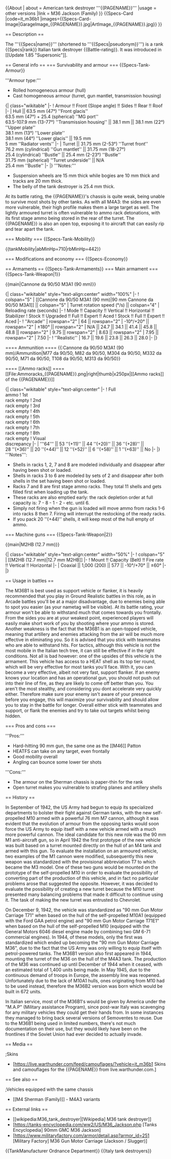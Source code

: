 {{About
| about = American tank destroyer '''{{PAGENAME}}'''
|usage = other versions
|link = M36 Jackson (Family)
}}
{{Specs-Card
|code=it_m36b1
|images={{Specs-Card-Image|GarageImage_{{PAGENAME}}.jpg|ArtImage_{{PAGENAME}}.jpg}}
}}

== Description ==
<!-- ''In the description, the first part should be about the history of the creation and combat usage of the vehicle, as well as its key features. In the second part, tell the reader about the ground vehicle in the game. Insert a screenshot of the vehicle, so that if the novice player does not remember the vehicle by name, he will immediately understand what kind of vehicle the article is talking about.'' -->
The '''{{Specs|name}}''' (shortened to '''{{Specs|pseudonym}}''') is a rank {{Specs|rank}} Italian tank destroyer {{Battle-rating}}. It was introduced in [[Update 1.85 "Supersonic"]].

== General info ==
=== Survivability and armour ===
{{Specs-Tank-Armour}}
<!-- ''Describe armour protection. Note the most well protected and key weak areas. Appreciate the layout of modules as well as the number and location of crew members. Is the level of armour protection sufficient, is the placement of modules helpful for survival in combat? If necessary use a visual template to indicate the most secure and weak zones of the armour.'' -->

'''Armour type:'''

* Rolled homogeneous armour (hull)
* Cast homogeneous armour (turret, gun mantlet, transmission housing)

{| class="wikitable"
|-
! Armour !! Front (Slope angle) !! Sides !! Rear !! Roof
|-
| Hull || 63.5 mm (47°) ''Front glacis'' <br> 63.5 mm (47°) + 25.4 (spherical) ''MG port'' <br> 63.5-107.9 mm (13-77°) ''Transmission housing'' || 38.1 mm || 38.1 mm (22°) ''Upper plate'' <br> 38.1 mm (13°) ''Lower plate'' <br> 38.1 mm (44°) ''Lower glacis'' || 19.5 mm <br> 5 mm ''Radiator vents''
|-
| Turret || 31.75 mm (2-53°) ''Turret front'' <br> 76.2 mm (cylindrical) ''Gun mantlet'' || 31.75 mm (18-27°) <br> 25.4 (cylindrical) ''Bustle'' || 25.4 mm (2-23°) ''Bustle'' <br> 31.75 mm (spherical) ''Turret underside'' || N/A <br> 25.4 mm ''Bustle''
|-
|}
'''Notes:'''

* Suspension wheels are 15 mm thick while bogies are 10 mm thick and tracks are 20 mm thick.
* The belly of the tank destroyer is 25.4 mm thick.

At its battle rating, the {{PAGENAME}}'s chassis is quite weak, being unable to survive most shots by other tanks. As with all M4A3: the sides are even more vulnerable, their high profile makes them a large target as well. The lightly armoured turret is often vulnerable to ammo rack detonations, with its first stage ammo being stored in the rear of the turret. The {{PAGENAME}} is also an open top, exposing it to aircraft that can easily rip and tear apart the tank.

=== Mobility ===
{{Specs-Tank-Mobility}}
<!-- ''Write about the mobility of the ground vehicle. Estimate the specific power and manoeuvrability, as well as the maximum speed forwards and backwards.'' -->

{{tankMobility|abMinHp=710|rbMinHp=442}}

=== Modifications and economy ===
{{Specs-Economy}}

== Armaments ==
{{Specs-Tank-Armaments}}
=== Main armament ===
{{Specs-Tank-Weapon|1}}
<!-- ''Give the reader information about the characteristics of the main gun. Assess its effectiveness in a battle based on the reloading speed, ballistics and the power of shells. Do not forget about the flexibility of the fire, that is how quickly the cannon can be aimed at the target, open fire on it and aim at another enemy. Add a link to the main article on the gun: <code><nowiki>{{main|Name of the weapon}}</nowiki></code>. Describe in general terms the ammunition available for the main gun. Give advice on how to use them and how to fill the ammunition storage.'' -->
{{main|Cannone da 90/50 M3A1 (90 mm)}}

{| class="wikitable" style="text-align:center" width="100%"
|-
! colspan="5" | [[Cannone da 90/50 M3A1 (90 mm)|90 mm Cannone da 90/50 M3A1]] || colspan="5" | Turret rotation speed (°/s) || colspan="4" | Reloading rate (seconds)
|-
! Mode !! Capacity !! Vertical !! Horizontal !! Stabilizer
! Stock !! Upgraded !! Full !! Expert !! Aced
! Stock !! Full !! Expert !! Aced
|-
! ''Arcade''
| rowspan="2" | 64 || rowspan="2" | -10°/+20° || rowspan="2" | ±180° || rowspan="2" | N/A || 24.7 || 34.1 || 41.4 || 45.8 || 48.8 || rowspan="2" | 9.75 || rowspan="2" | 8.63 || rowspan="2" | 7.95 || rowspan="2" | 7.50
|-
! ''Realistic''
| 16.7 || 19.6 || 23.8 || 26.3 || 28.0
|-
|}

==== Ammunition ====
{{:Cannone da 90/50 M3A1 (90 mm)/Ammunition|M77 da 90/50, M82 da 90/50, M304 da 90/50, M332 da 90/50, M71 da 90/50, T108 da 90/50, M313 da 90/50}}

==== [[Ammo racks]] ====
[[File:Ammoracks_{{PAGENAME}}.png|right|thumb|x250px|[[Ammo racks]] of the {{PAGENAME}}]]
<!-- '''Last updated: 1.101.2.60''' -->
{| class="wikitable" style="text-align:center"
|-
! Full<br>ammo
! 1st<br>rack empty
! 2nd<br>rack empty
! 3rd<br>rack empty
! 4th<br>rack empty
! 5th<br>rack empty
! 6th<br>rack empty
! 7th<br>rack empty
! 8th<br>rack empty
! Visual<br>discrepancy
|-
| '''64''' || 53&nbsp;''(+11)'' || 44&nbsp;''(+20)'' || 36&nbsp;''(+28)'' || 28&nbsp;''(+36)'' || 20&nbsp;''(+44)'' || 12&nbsp;''(+52)'' || 6&nbsp;''(+58)'' || 1&nbsp;''(+63)'' || No
|-
|}
'''Notes''':

* Shells in racks 1, 2, 7 and 8 are modeled individually and disappear after having been shot or loaded.
* Shells in racks 3 to 6 are modeled by sets of 2 and disappear after both shells in the set having been shot or loaded.
* Racks 7 and 8 are first stage ammo racks. They total 11 shells and gets filled first when loading up the tank.
* These racks are also emptied early: the rack depletion order at full capacity is: 7 - 8 - 1 - 2 - etc. until 6.
* Simply not firing when the gun is loaded will move ammo from racks 1-6 into racks 8 then 7. Firing will interrupt the restocking of the ready racks.
* If you pack 20&nbsp;''(+44)'' shells, it will keep most of the hull empty of ammo.

=== Machine guns ===
{{Specs-Tank-Weapon|2}}
<!-- ''Offensive and anti-aircraft machine guns not only allow you to fight some aircraft but also are effective against lightly armoured vehicles. Evaluate machine guns and give recommendations on its use.'' -->
{{main|M2HB (12.7 mm)}}

{| class="wikitable" style="text-align:center" width="50%"
|-
! colspan="5" | [[M2HB (12.7 mm)|12.7 mm M2HB]]
|-
! Mount !! Capacity (Belt) !! Fire rate !! Vertical !! Horizontal
|-
| Coaxial || 1,000 (200) || 577 || -10°/+70° || ±60°
|-
|}

== Usage in battles ==
<!-- ''Describe the tactics of playing in the vehicle, the features of using vehicles in the team and advice on tactics. Refrain from creating a "guide" - do not impose a single point of view but instead give the reader food for thought. Describe the most dangerous enemies and give recommendations on fighting them. If necessary, note the specifics of the game in different modes (AB, RB, SB).'' -->

The M36B1 is best used as support vehicle or flanker, it is heavily recommended that you play in Ground Realistic battles in this role, as in Arcade battles you'll be at a major disadvantage, due to enemies being able to spot you easier (as your nametag will be visible). At its battle rating, your armour won't be able to withstand much that comes towards you frontally. From the sides you are at your weakest point, experienced players will easily make short work of you by shooting where your ammo is stored. Another weakness is the fact that the M36B1 is an open-topped vehicle, meaning that artillery and enemies attacking from the air will be much more effective in eliminating you. So it is advised that you stick with teammates who are able to withstand hits. For tactics, although this vehicle is not the most mobile in the Italian tech tree, it can still be effective if in the right conditions. Not all is bad however: one of the upsides of this vehicle is the armament. This vehicle has access to a HEAT shell as its top tier round, which will be very effective for most tanks you'll face. With it, you can become a very effective, albeit not very fast, support flanker. If an enemy knows your location and has an operational gun, you should not push out into their line of fire, as they are likely to come off better than you. You aren't the most stealthy, and considering you dont accelerate very quickly either. Therefore make sure your enemy isn't aware of your presence before you engage, this will maximize your survivability and should allow you to stay in the battle for longer. Overall either stick with teammates and support, or flank the enemies and try to take out targets whilst being hidden.

=== Pros and cons ===
<!-- ''Summarise and briefly evaluate the vehicle in terms of its characteristics and combat effectiveness. Mark its pros and cons in a bulleted list. Try not to use more than 6 points for each of the characteristics. Avoid using categorical definitions such as "bad", "good" and the like - use substitutions with softer forms such as "inadequate" and "effective".'' -->

'''Pros:'''

* Hard-hitting 90 mm gun, the same one as the [[M46]] Patton
* HEATFS can take on any target, even frontally
* Good mobility overall
* Angling can bounce some lower tier shots

'''Cons:'''

* The armour on the Sherman chassis is paper-thin for the rank
* Open turret makes you vulnerable to strafing planes and artillery shells

== History ==
<!-- ''Describe the history of the creation and combat usage of the vehicle in more detail than in the introduction. If the historical reference turns out to be too long, take it to a separate article, taking a link to the article about the vehicle and adding a block "/History" (example: <nowiki>https://wiki.warthunder.com/(Vehicle-name)/History</nowiki>) and add a link to it here using the <code>main</code> template. Be sure to reference text and sources by using <code><nowiki><ref></ref></nowiki></code>, as well as adding them at the end of the article with <code><nowiki><references /></nowiki></code>. This section may also include the vehicle's dev blog entry (if applicable) and the in-game encyclopedia description (under <code><nowiki>=== In-game description ===</nowiki></code>, also if applicable).'' -->
In September of 1942, the US Army had begun to equip its specialized departments to bolster their fight against German tanks, with the new self-propelled M10 armed with a powerful 76 mm M7 cannon, although it was evident that the evolution of armour from the opposing tanks would soon force the US Army to equip itself with a new vehicle armed with a much more powerful cannon. The ideal candidate for this new role was the 90 mm M1 anti-aircraft gun, so in April 1942 the first prototype of the new vehicle was built based on a turret mounted directly on the hull of an M4 tank and armed with this gun. To evaluate the installation on an armoured vehicle, two examples of the M1 cannon were modified, subsequently this new weapon was standardized with the provisional abbreviation T7 to which became the M3 model. One of these two guns would be mounted on the prototype of the self-propelled M10 in order to evaluate the possibility of converting part of the production of this vehicle, and in fact no particular problems arose that suggested the opposite. However, it was decided to evaluate the possibility of creating a new turret because the M10 turret presented many balancing problems that made it difficult to continue using it. The task of making the new turret was entrusted to Chevrolet.

On December 9, 1942, the vehicle was standardized as "90 mm Gun Motor Carriage T71" when based on the hull of the self-propelled M10A1 (equipped with the Ford GAA petrol engine) and "90 mm Gun Motor Carriage T71E1" when based on the hull of the self-propelled M10 (equipped with the General Motors 6046 diesel engine made by combining two GM 6-71 commercial engines). In 1944, of these models, only the first was standardized which ended up becoming the "90 mm Gun Motor Carriage M36", due to the fact that the US Army was only willing to equip itself with petrol-powered tanks. The M36B1 version also first appeared in 1944, mounting the turret of the M36 on the hull of the M4A3 tank. The production of the M36 was continued up until December of 1944 when it ceased, with an estimated total of 1,400 units being made. In May 1945, due to the continuous demand of troops in Europe, the assembly line was reopened. Unfortunately due to the lack of M10A1 hulls, ones originating from M10 had to be used instead, therefore the M36B2 version was born which would be built in 672 units.

In Italian service, most of the M36B1's would be given by America under the "M.A.P" (Military assistance Program), since post-war Italy was scavenging for any military vehicles they could get their hands from. In some instances they managed to bring back several versions of Semoventes to reuse. Due to the M36B1 being used in limited numbers, there's not much documentation on their use, but they would likely have been on the frontlines if the Soviet Union had ever decided to actually invade.

== Media ==
<!-- ''Excellent additions to the article would be video guides, screenshots from the game, and photos.'' -->

;Skins

* [https://live.warthunder.com/feed/camouflages/?vehicle=it_m36b1 Skins and camouflages for the {{PAGENAME}} from live.warthunder.com.]

== See also ==
<!-- ''Links to the articles on the War Thunder Wiki that you think will be useful for the reader, for example:''
* ''reference to the series of the vehicles;''
* ''links to approximate analogues of other nations and research trees.'' -->

;Vehicles equipped with the same chassis

* [[M4 Sherman (Family)]] - M4A3 variants

== External links ==
<!-- ''Paste links to sources and external resources, such as:''
* ''topic on the official game forum;''
* ''other literature.'' -->

* [[wikipedia:M36_tank_destroyer|[Wikipedia] M36 tank destroyer]]
* [https://tanks-encyclopedia.com/ww2/US/M36_Jackson.php <nowiki>[Tanks Encyclopedia]</nowiki> 90mm GMC M36 Jackson]
* [https://www.militaryfactory.com/armor/detail.asp?armor_id=251 <nowiki>[Military Factory]</nowiki> M36 Gun Motor Carriage (Jackson / Slugger)]

{{TankManufacturer Ordnance Department}}
{{Italy tank destroyers}}